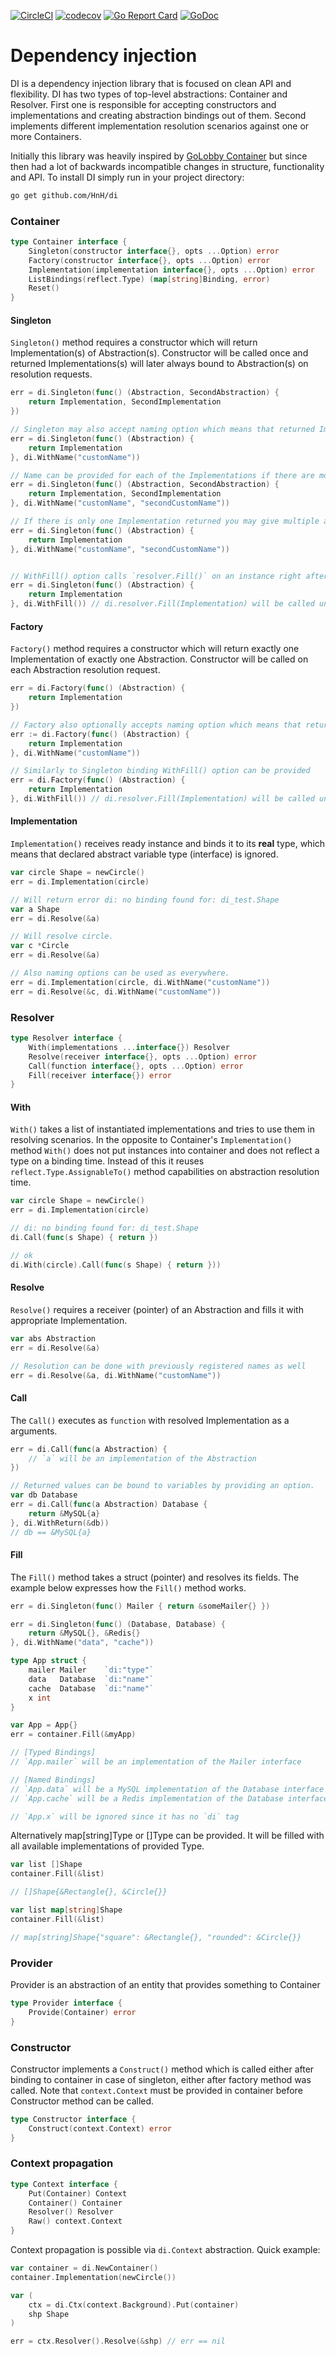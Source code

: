 [![CircleCI](https://circleci.com/gh/HnH/di/tree/master.svg?style=svg&circle-token=cd6ef5c602e0f89a80488349a1e4fbe034b8d717)](https://circleci.com/gh/HnH/di/tree/master)
[![codecov](https://codecov.io/gh/HnH/di/branch/master/graph/badge.svg)](https://codecov.io/gh/HnH/di)
[![Go Report Card](https://goreportcard.com/badge/github.com/HnH/di)](https://goreportcard.com/report/github.com/HnH/di)
[![GoDoc](https://godoc.org/github.com/HnH/di?status.svg)](https://godoc.org/github.com/HnH/di)

# Dependency injection
DI is a dependency injection library that is focused on clean API and flexibility. DI has two types of top-level abstractions: Container and Resolver.
First one is responsible for accepting constructors and implementations and creating abstraction bindings out of them.
Second implements different implementation resolution scenarios against one or more Containers.

Initially this library was heavily inspired by [GoLobby Container](https://github.com/golobby/container) but since then 
had a lot of backwards incompatible changes in structure, functionality and API.
To install DI simply run in your project directory:
```bash
go get github.com/HnH/di
```

### Container
```go
type Container interface {
    Singleton(constructor interface{}, opts ...Option) error
    Factory(constructor interface{}, opts ...Option) error
    Implementation(implementation interface{}, opts ...Option) error
    ListBindings(reflect.Type) (map[string]Binding, error)
    Reset()
}
```

#### Singleton
`Singleton()` method requires a constructor which will return Implementation(s) of Abstraction(s). Constructor will be called once 
and returned Implementations(s) will later always bound to Abstraction(s) on resolution requests.

```go
err = di.Singleton(func() (Abstraction, SecondAbstraction) {
    return Implementation, SecondImplementation
})

// Singleton may also accept naming option which means that returned Implementation will be available only under provided name.
err = di.Singleton(func() (Abstraction) {
    return Implementation
}, di.WithName("customName"))

// Name can be provided for each of the Implementations if there are more than one.
err = di.Singleton(func() (Abstraction, SecondAbstraction) {
    return Implementation, SecondImplementation
}, di.WithName("customName", "secondCustomName"))

// If there is only one Implementation returned you may give multiple aliases for it.
err = di.Singleton(func() (Abstraction) {
    return Implementation
}, di.WithName("customName", "secondCustomName"))


// WithFill() option calls `resolver.Fill()` on an instance right after it is created.
err = di.Singleton(func() (Abstraction) {
    return Implementation
}, di.WithFill()) // di.resolver.Fill(Implementation) will be called under the hood
```

#### Factory
`Factory()` method requires a constructor which will return exactly one Implementation of exactly one Abstraction.
Constructor will be called on each Abstraction resolution request.

```go
err = di.Factory(func() (Abstraction) {
    return Implementation
})

// Factory also optionally accepts naming option which means that returned Implementation will be available only under provided name.
err := di.Factory(func() (Abstraction) {
    return Implementation
}, di.WithName("customName"))

// Similarly to Singleton binding WithFill() option can be provided
err = di.Factory(func() (Abstraction) {
    return Implementation
}, di.WithFill()) // di.resolver.Fill(Implementation) will be called under the hood
```

#### Implementation
`Implementation()` receives ready instance and binds it to its **real** type, which means that declared abstract variable type (interface) is ignored.

```go
var circle Shape = newCircle()
err = di.Implementation(circle)

// Will return error di: no binding found for: di_test.Shape
var a Shape
err = di.Resolve(&a)

// Will resolve circle.
var c *Circle
err = di.Resolve(&a)

// Also naming options can be used as everywhere.
err = di.Implementation(circle, di.WithName("customName"))
err = di.Resolve(&c, di.WithName("customName"))
```

### Resolver
```go
type Resolver interface {
    With(implementations ...interface{}) Resolver
    Resolve(receiver interface{}, opts ...Option) error
    Call(function interface{}, opts ...Option) error
    Fill(receiver interface{}) error
}
```
#### With
`With()` takes a list of instantiated implementations and tries to use them in resolving scenarios.
In the opposite to Container's `Implementation()` method `With()` does not put instances into container and does not reflect a type on a binding time.
Instead of this it reuses `reflect.Type.AssignableTo()` method capabilities on abstraction resolution time.

```go
var circle Shape = newCircle()
err = di.Implementation(circle)

// di: no binding found for: di_test.Shape
di.Call(func(s Shape) { return })

// ok
di.With(circle).Call(func(s Shape) { return }))
```

#### Resolve
`Resolve()` requires a receiver (pointer) of an Abstraction and fills it with appropriate Implementation.

```go
var abs Abstraction
err = di.Resolve(&a)

// Resolution can be done with previously registered names as well
err = di.Resolve(&a, di.WithName("customName"))
```

#### Call
The `Call()` executes as `function` with resolved Implementation as a arguments.

```go
err = di.Call(func(a Abstraction) {
    // `a` will be an implementation of the Abstraction
})

// Returned values can be bound to variables by providing an option.
var db Database
err = di.Call(func(a Abstraction) Database {
    return &MySQL{a}
}, di.WithReturn(&db))
// db == &MySQL{a}
```

#### Fill
The `Fill()` method takes a struct (pointer) and resolves its fields. The example below expresses how the `Fill()` method works.

```go
err = di.Singleton(func() Mailer { return &someMailer{} })

err = di.Singleton(func() (Database, Database) {
    return &MySQL{}, &Redis{} 
}, di.WithName("data", "cache"))

type App struct {
    mailer Mailer    `di:"type"`
    data   Database  `di:"name"`
    cache  Database  `di:"name"`
    x int
}

var App = App{}
err = container.Fill(&myApp)

// [Typed Bindings]
// `App.mailer` will be an implementation of the Mailer interface

// [Named Bindings]
// `App.data` will be a MySQL implementation of the Database interface
// `App.cache` will be a Redis implementation of the Database interface

// `App.x` will be ignored since it has no `di` tag
```

Alternatively map[string]Type or []Type can be provided. It will be filled with all available implementations of provided Type.

```go
var list []Shape
container.Fill(&list)

// []Shape{&Rectangle{}, &Circle{}}

var list map[string]Shape
container.Fill(&list)

// map[string]Shape{"square": &Rectangle{}, "rounded": &Circle{}} 
```

### Provider
Provider is an abstraction of an entity that provides something to Container

```go
type Provider interface {
    Provide(Container) error
}
```

### Constructor
Constructor implements a `Construct()` method which is called either after binding to container in case of singleton, either after factory method was called.
Note that `context.Context` must be provided in container before Constructor method can be called.

```go
type Constructor interface {
    Construct(context.Context) error
}
```

### Context propagation
```go
type Context interface {
    Put(Container) Context
    Container() Container
    Resolver() Resolver
    Raw() context.Context
}
```
Context propagation is possible via `di.Context` abstraction. Quick example:
```go
var container = di.NewContainer()
container.Implementation(newCircle())

var (
    ctx = di.Ctx(context.Background).Put(container)
    shp Shape
)

err = ctx.Resolver().Resolve(&shp) // err == nil
```